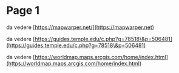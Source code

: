# Page 1

da vedere [https://mapwarper.net/](https://mapwarper.net)

da vedere [https://guides.temple.edu/c.php?g=78518\&p=506481](https://guides.temple.edu/c.php?g=78518\&p=506481)

da vedere [https://worldmap.maps.arcgis.com/home/index.html](https://worldmap.maps.arcgis.com/home/index.html)
